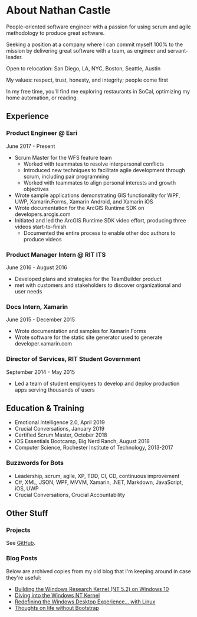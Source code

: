 # About Nathan Castle

People-oriented software engineer with a passion for using scrum and agile methodology to produce great software.

Seeking a position at a company where I can commit myself 100% to the mission by delivering great software with a team, as engineer and servant-leader.

Open to relocation: San Diego, LA, NYC, Boston, Seattle, Austin

My values: respect, trust, honesty, and integrity; people come first

In my free time, you'll find me exploring restaurants in SoCal, optimizing my home automation, or reading.

## Experience

### Product Engineer @ Esri
June 2017 - Present

* Scrum Master for the WFS feature team
    * Worked with teammates to resolve interpersonal conflicts
    * Introduced new techniques to facilitate agile development through scrum, including pair programming
    * Worked with teammates to align personal interests and growth objectives
* Wrote sample applications demonstrating GIS functionality for WPF, UWP, Xamarin.Forms, Xamarin Android, and Xamarin iOS
* Wrote documentation for the ArcGIS Runtime SDK on developers.arcgis.com
* Initiated and led the ArcGIS Runtime SDK video effort, producing three videos start-to-finish
    * Documented the entire process to enable other doc authors to produce videos

### Product Manager Intern @ RIT ITS
June 2016 - August 2016

* Developed plans and strategies for the TeamBuilder product
* met with customers and stakeholders to discover organizational and user needs

### Docs Intern, Xamarin
June 2015 - December 2015

* Wrote documentation and samples for Xamarin.Forms
* Wrote software for the static site generator used to generate developer.xamarin.com

### Director of Services, RIT Student Government

September 2014 - May 2015

* Led a team of student employees to develop and deploy production apps serving thousands of users

## Education & Training

* Emotional Intelligence 2.0, April 2019
* Crucial Conversations, January 2019
* Certified Scrum Master, October 2018
* iOS Essentials Bootcamp, Big Nerd Ranch, August 2018
* Computer Science, Rochester Institute of Technology, 2013-2017

### Buzzwords for Bots

* Leadership, scrum, agile, XP, TDD, CI, CD, continuous improvement
* C#, XML, JSON, WPF, MVVM, Xamarin, .NET, Markdown, JavaScript, iOS, UWP
* Crucial Conversations, Crucial Accountability

## Other Stuff

### Projects

See [GitHub](https://github.com/NathanCastle).

### Blog Posts

Below are archived copies from my old blog that I'm keeping around in case they're useful:

* [Building the Windows Research Kernel (NT 5.2) on Windows 10](building-wrk-windows-10.md)
* [Diving into the Windows NT Kernel](diving-in-to-the-windows-kernel.md)
* [Redefining the Windows Desktop Experience... with Linux](redefining-windows-desktop-with-linux.md)
* [Thoughts on life without Bootstrap](thoughts-on-life-without-bootstrap.md)
